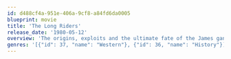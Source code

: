 ```yaml
---
id: d488cf4a-951e-406a-9cf8-a84fd6da0005
blueprint: movie
title: 'The Long Riders'
release_date: '1980-05-12'
overview: 'The origins, exploits and the ultimate fate of the James gang is told in a sympathetic portrayal of the bank robbers made up of brothers who begin their legendary bank raids because of revenge.'
genres: '[{"id": 37, "name": "Western"}, {"id": 36, "name": "History"}]'
---
```

